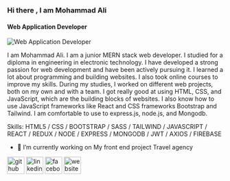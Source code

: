 ### Hi there , I am Mohammad Ali
#### Web Application Developer
![Web Application Developer](https://media.licdn.com/dms/image/D5616AQHoz0Fg2QIk-g/profile-displaybackgroundimage-shrink_350_1400/0/1693909436818?e=1702512000&v=beta&t=Rpq_il2zX3dt_a6AGJ9fItx0vEPLnTHCAzXS9H6fSOU)

I am Mohammad Ali. I am a junior MERN stack web developer. I studied for a diploma in engineering in electronic technology. I have developed a strong passion for web development and have been actively pursuing it.  I learned a lot about programming and building websites. I also took online courses to improve my skills. During my studies, I worked on different web projects, both on my own and with a team. I got really good at using HTML, CSS, and JavaScript, which are the building blocks of websites. I also know how to use JavaScript frameworks like React and CSS frameworks Bootstrap and Tailwind. I am comfortable to use to express.js, node.js, and Mongodb.

Skills:  HTML5 / CSS / BOOTSTRAP / SASS / TAILWIND / JAVASCRIPT / REACT / REDUX / NODE / EXPRESS / MONGODB / JWT / AXIOS / FIREBASE

- 🔭 I’m currently working on My front end project Travel agency 


[<img src='https://cdn.jsdelivr.net/npm/simple-icons@3.0.1/icons/github.svg' alt='github' height='40'>](https://github.com/https://github.com/muhammadali246397)  [<img src='https://cdn.jsdelivr.net/npm/simple-icons@3.0.1/icons/linkedin.svg' alt='linkedin' height='40'>](https://www.linkedin.com/in/https://www.linkedin.com/in/mohammad-ali-37526b263//)  [<img src='https://cdn.jsdelivr.net/npm/simple-icons@3.0.1/icons/facebook.svg' alt='facebook' height='40'>](https://www.facebook.com/https://www.facebook.com/profile.php?id=100021549764642)  [<img src='https://cdn.jsdelivr.net/npm/simple-icons@3.0.1/icons/icloud.svg' alt='website' height='40'>](https://peaceful-pegasus-859a00.netlify.app/)  


